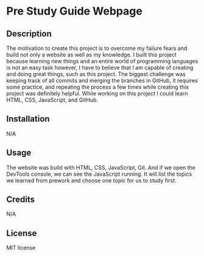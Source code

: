 # Pre Study Guide Webpage

## Description

The motivation to create this project is to overcome my failure fears and build not only a website as well as my knowledge.
I built this project because learning new things and an entire world of programming languages is not an easy task however, I have to believe that I am capable of creating and doing great things, such as this project.
The biggest challenge was keeping track of all commits and merging the branches in GitHub, it requires some practice, and repeating the process a few times while creating this project was definitely helpful.
While working on this project I could learn HTML, CSS, JavaScript, and GitHub. 

## Installation

N/A

## Usage

The website was build with HTML, CSS, JavaScript, Git. And if we open the DevTools console, we can see the JavaScript running. It will list the topics we learned from prework and choose one topic for us to study first.
## Credits

N/A
## License

MIT license

